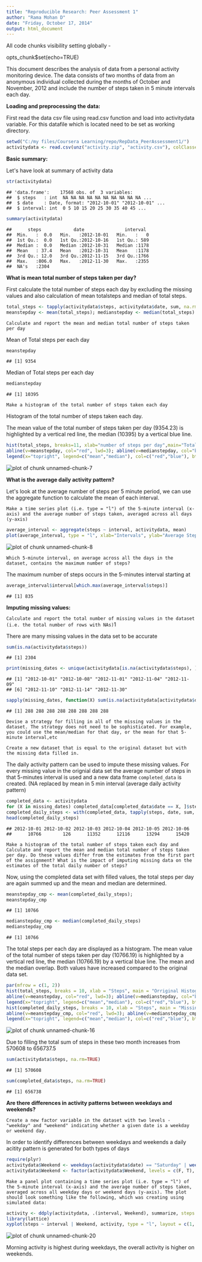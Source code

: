 ```yaml
---
title: "Reproducible Research: Peer Assessment 1"
author: "Rama Mohan D"
date: "Friday, October 17, 2014"
output: html_document
---
```



All code chunks visibility setting globally - 

opts_chunk$set(echo=TRUE)

This document describes the analysis of data from a personal activity monitoring device. The data consists of two months of data from an anonymous individual collected during the months of October and November, 2012 and include the number of steps taken in 5 minute intervals each day.

**Loading and preprocessing the data:**

First read the data csv file using read.csv function and load into activitydata variable. 
For this datafile which is located need to be set as working directory. 


```r
setwd("C:/my files/Coursera Learning/repo/RepData_PeerAssessment1/")
activitydata <- read.csv(unz("activity.zip", "activity.csv"), colClasses=c("integer", "Date", "integer"))
```

**Basic summary:**

Let's have look at summary of activity data 


```r
str(activitydata)
```

```
## 'data.frame':	17568 obs. of  3 variables:
##  $ steps   : int  NA NA NA NA NA NA NA NA NA NA ...
##  $ date    : Date, format: "2012-10-01" "2012-10-01" ...
##  $ interval: int  0 5 10 15 20 25 30 35 40 45 ...
```


```r
summary(activitydata)
```

```
##      steps            date               interval   
##  Min.   :  0.0   Min.   :2012-10-01   Min.   :   0  
##  1st Qu.:  0.0   1st Qu.:2012-10-16   1st Qu.: 589  
##  Median :  0.0   Median :2012-10-31   Median :1178  
##  Mean   : 37.4   Mean   :2012-10-31   Mean   :1178  
##  3rd Qu.: 12.0   3rd Qu.:2012-11-15   3rd Qu.:1766  
##  Max.   :806.0   Max.   :2012-11-30   Max.   :2355  
##  NA's   :2304
```

**What is mean total number of steps taken per day?**

First calculate the total number of steps each day by excluding the missing values and also calculation of mean totalsteps and median of total steps.

```r
total_steps <- tapply(activitydata$steps, activitydata$date, sum, na.rm=T)
meanstepday <- mean(total_steps); medianstepday <- median(total_steps)
```

`Calculate and report the mean and median total number of steps taken per day`

Mean of Total steps per each day


```r
meanstepday 
```

```
## [1] 9354
```

Median of Total steps per each day


```r
medianstepday 
```

```
## [1] 10395
```
`Make a histogram of the total number of steps taken each day`

Histogram of the total number of steps taken each day. 

The mean value of the total number of steps taken per day (9354.23) is highlighted by a vertical red line, the median (10395) by a vertical blue line.


```r
hist(total_steps, breaks=11, xlab="number of steps per day",main="Total steps per day")
abline(v=meanstepday, col="red", lwd=3); abline(v=medianstepday, col="blue", lwd=3)
legend(x="topright", legend=c("mean","median"), col=c("red","blue"), bty="n", lwd=3)
```

![plot of chunk unnamed-chunk-7](figure/unnamed-chunk-7.png) 

**What is the average daily activity pattern?**

Let's look at the average number of steps per 5 minute period, we can use the aggregate function to calculate the mean of each interval.

`Make a time series plot (i.e. type = "l") of the 5-minute interval (x-axis) and the average number of steps taken, averaged across all days (y-axis)`


```r
average_interval <- aggregate(steps ~ interval, activitydata, mean)
plot(average_interval, type = "l", xlab="Intervals", ylab="Average Steps per interval", main="Average steps per interval")
```

![plot of chunk unnamed-chunk-8](figure/unnamed-chunk-8.png) 

`Which 5-minute interval, on average across all the days in the dataset, contains the maximum number of steps?`

The maximum number of steps occurs in the 5-minutes interval starting at


```r
average_interval$interval[which.max(average_interval$steps)]
```

```
## [1] 835
```

**Imputing missing values:**

`Calculate and report the total number of missing values in the dataset (i.e. the total number of rows with NAs)`1

There are many missing values in the data set to be accurate


```r
sum(is.na(activitydata$steps))
```

```
## [1] 2304
```


```r
print(missing_dates <- unique(activitydata[is.na(activitydata$steps), ]$date))
```

```
## [1] "2012-10-01" "2012-10-08" "2012-11-01" "2012-11-04" "2012-11-09"
## [6] "2012-11-10" "2012-11-14" "2012-11-30"
```


```r
sapply(missing_dates, function(X) sum(is.na(activitydata[activitydata$date == X, ]$steps)))
```

```
## [1] 288 288 288 288 288 288 288 288
```

`Devise a strategy for filling in all of the missing values in the dataset. The strategy does not need to be sophisticated. For example, you could use the mean/median for that day, or the mean for that 5-minute interval,etc`

`Create a new dataset that is equal to the original dataset but with the missing data filled in.`


The daily activity pattern can be used to impute these missing values. For every missing value in the orignial data set the average number of steps in that 5-minutes interval is used and a new data frame `completed_data` is created. (NA replaced by mean in 5 min interval (average daily activity pattern)


```r
completed_data <- activitydata
for (X in missing_dates) completed_data[completed_data$date == X, ]$steps = average_interval$steps
completed_daily_steps <- with(completed_data, tapply(steps, date, sum, na.rm = T))
head(completed_daily_steps)
```

```
## 2012-10-01 2012-10-02 2012-10-03 2012-10-04 2012-10-05 2012-10-06 
##      10766        126      11352      12116      13294      15420
```

`Make a histogram of the total number of steps taken each day and Calculate and report the mean and median total number of steps taken per day. Do these values differ from the estimates from the first part of the assignment? What is the impact of imputing missing data on the estimates of the total daily number of steps?`

Now, using the completed data set with filled values, the total steps per day are again summed up and the mean and median are determined.


```r
meanstepday_cmp <- mean(completed_daily_steps); 
meanstepday_cmp
```

```
## [1] 10766
```


```r
medianstepday_cmp <- median(completed_daily_steps)
medianstepday_cmp
```

```
## [1] 10766
```

The total steps per each day are displayed as a histogram. The mean value of the total number of steps taken per day (10766.19) is highlighted by a vertical red line, the median (10766.19) by a vertical blue line. The mean and the median overlap. Both values have increased compared to the original data set. 


```r
par(mfrow = c(1, 2))
hist(total_steps, breaks = 10, xlab = "Steps", main = "Orriginal Histogram", ylim = c(0, 25))
abline(v=meanstepday, col="red", lwd=3); abline(v=medianstepday, col="blue", lwd=3)
legend(x="topright", legend=c("mean","median"), col=c("red","blue"), bty="n", lwd=3)
hist(completed_daily_steps, breaks = 10, xlab = "Steps", main = "Missing Data Filled In", ylim = c(0, 25))      
abline(v=meanstepday_cmp, col="red", lwd=3); abline(v=medianstepday_cmp, col="blue", lwd=3, lty=2)
legend(x="topright", legend=c("mean","median"), col=c("red","blue"), bty="n", lwd=3)
```

![plot of chunk unnamed-chunk-16](figure/unnamed-chunk-16.png) 

Due to filling the total sum of steps in these two month increases from 570608 to 656737.5


```r
sum(activitydata$steps, na.rm=TRUE)
```

```
## [1] 570608
```


```r
sum(completed_data$steps, na.rm=TRUE)
```

```
## [1] 656738
```

**Are there differences in activity patterns between weekdays and weekends?**

`Create a new factor variable in the dataset with two levels - "weekday" and "weekend" indicating whether a given date is a weekday or weekend day.`

In order to identify differences between weekdays and weekends a daily acitity pattern is generated for both types of days


```r
require(plyr)
activitydata$Weekend <- weekdays(activitydata$date) == "Saturday" | weekdays(activitydata$date) == "Sunday"
activitydata$Weekend <- factor(activitydata$Weekend, levels = c(F, T), labels = c("Weekday", "Weekend"))
```

`Make a panel plot containing a time series plot (i.e. type = "l") of the 5-minute interval (x-axis) and the average number of steps taken, averaged across all weekday days or weekend days (y-axis). The plot should look something like the following, which was creating using simulated data:`


```r
activity <- ddply(activitydata, .(interval, Weekend), summarize, steps = mean(steps, na.rm = T))
library(lattice)
xyplot(steps ~ interval | Weekend, activity, type = "l", layout = c(1, 2), ylab = "Number of Steps", xlab = "Interval", main = "Time Series for Weekend and Weekday Activity Patterns")
```

![plot of chunk unnamed-chunk-20](figure/unnamed-chunk-20.png) 
 
Morning activity is highest during weekdays, the overall activity is higher on weekends.
